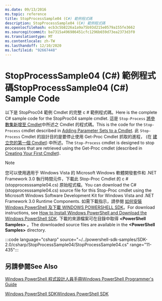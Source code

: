 ```yaml
---
ms.date: 09/13/2016
ms.topic: reference
title: StopProcessSample04 (C#) 範例程式碼
description: StopProcessSample04 (C#) 範例程式碼
ms.openlocfilehash: ecb3c5b8226a1a9a75b93d215e0579a155fe3662
ms.sourcegitcommit: ba7315a496986451cfc1296b659d73ea2373d3f0
ms.translationtype: MT
ms.contentlocale: zh-TW
ms.lasthandoff: 12/10/2020
ms.locfileid: "92667448"
---
```

# <a name="stopprocesssample04-c-sample-code"></a><span data-ttu-id="a2892-103">StopProcessSample04 (C#) 範例程式碼</span><span class="sxs-lookup"><span data-stu-id="a2892-103">StopProcessSample04 (C#) Sample Code</span></span>

<span data-ttu-id="a2892-104">以下是 StopProc04 範例 Cmdlet 的完整 c # 範例程式碼。</span><span class="sxs-lookup"><span data-stu-id="a2892-104">Here is the complete C# sample code for the StopProc04 sample cmdlet.</span></span> <span data-ttu-id="a2892-105">這是 `Stop-Process` [將參數集新增至 Cmdlet](../cmdlet/adding-parameter-sets-to-a-cmdlet.md)中所述之 Cmdlet 的程式碼。</span><span class="sxs-lookup"><span data-stu-id="a2892-105">This is the code for the `Stop-Process` cmdlet described in [Adding Parameter Sets to a Cmdlet](../cmdlet/adding-parameter-sets-to-a-cmdlet.md).</span></span> <span data-ttu-id="a2892-106">此 `Stop-Process` Cmdlet 的設計目的是要停止使用 Get-Proc Cmdlet 抓取的進程， (在 [建立您的第一個 Cmdlet](../cmdlet/creating-a-cmdlet-without-parameters.md)) 中所述。</span><span class="sxs-lookup"><span data-stu-id="a2892-106">The `Stop-Process` cmdlet is designed to stop processes that are retrieved using the Get-Proc cmdlet (described in [Creating Your First Cmdlet](../cmdlet/creating-a-cmdlet-without-parameters.md)).</span></span>

> [!NOTE]
> <span data-ttu-id="a2892-107">您可以使用適用于 Windows Vista 的 Microsoft Windows 軟體開發套件和 .NET Framework 3.0 執行時間元件，下載此 Stop-Proc Cmdlet 的 c # (stopprocesssample04.cs) 原始程式檔。</span><span class="sxs-lookup"><span data-stu-id="a2892-107">You can download the C# (stopprocesssample04.cs) source file for this Stop-Proc cmdlet using the Microsoft Windows Software Development Kit for Windows Vista and .NET Framework 3.0 Runtime Components.</span></span> <span data-ttu-id="a2892-108">如需下載指示，請參閱 [如何安裝 Windows PowerShell 及下載 WINDOWS POWERSHELL SDK](/powershell/scripting/developer/installing-the-windows-powershell-sdk)。</span><span class="sxs-lookup"><span data-stu-id="a2892-108">For download instructions, see [How to Install Windows PowerShell and Download the Windows PowerShell SDK](/powershell/scripting/developer/installing-the-windows-powershell-sdk).</span></span>
> <span data-ttu-id="a2892-109">下載的來源檔案可在目錄中取得 **\<PowerShell Samples>** 。</span><span class="sxs-lookup"><span data-stu-id="a2892-109">The downloaded source files are available in the **\<PowerShell Samples>** directory.</span></span>

:::code language="csharp" source="~/../powershell-sdk-samples/SDK-2.0/csharp/StopProcessSample04/StopProcessSample04.cs" range="11-435":::

## <a name="see-also"></a><span data-ttu-id="a2892-110">另請參閱</span><span class="sxs-lookup"><span data-stu-id="a2892-110">See Also</span></span>

[<span data-ttu-id="a2892-111">Windows PowerShell 程式設計人員手冊</span><span class="sxs-lookup"><span data-stu-id="a2892-111">Windows PowerShell Programmer's Guide</span></span>](./windows-powershell-programmer-s-guide.md)

[<span data-ttu-id="a2892-112">Windows PowerShell SDK</span><span class="sxs-lookup"><span data-stu-id="a2892-112">Windows PowerShell SDK</span></span>](../windows-powershell-reference.md)
